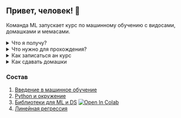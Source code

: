 ## Привет, человек! 🤖

Команда ML запускает курс по машинному обучению с видосами, домашками и мемаcами.

<details>
<summary>Что я получу?</summary>
<p>
  
* Курс проведёт от основ до решения реальной задачи и заложит базу для изучения более сложных тем.
* Из семинара "введение в машинное обучение" ты получшь обзор текущего состояния области машинного обучения, классификацию подходов и алгоритмов от классических до state-of-th-art.
* В ходе курса получишь минимальные навыки программирования на Python и представление о необходимом математическом аппарате.
* Опыт работы с базовыми библитеками, такими как numpy и matplotlib.
* Решишь задачу предсказания цен домов на реальных данных 🔥.
* Получишь проверенный предодавателями дистрибутив в своём github <img width="20" src="https://image.flaticon.com/icons/svg/25/25231.svg">. 

</p>
</details>

<details>
<summary>Что нужно для прохождения?</summary>
<p> 
  
* Курс рассчитан на обычного разработчика, которому интересно погрузиться в Data Science и машинное обучение.
* Курс состоит из четырёх семинаров продолжительностью примерно в полтора-два часа каждый.
* Для успешного прохождения курса нужно выполнить домашние задания, где вам нужно будет самостоятельно реализовать часть алгоритмов. 
* Домашние задания можно выполнять где угодно, не обязательно устанавливать окружение, достаточно просто дописать код в заранее подготовленных ноутбуках в Google Colab, запустить которые можно просто тыкнув на кнопку [![Open In Colab](https://colab.research.google.com/assets/colab-badge.svg)](https://colab.research.google.com/github/mts-machines-learn/ml-course-dec2019/blob/dev/3.%20%D0%9E%D1%81%D0%BD%D0%BE%D0%B2%D0%BD%D1%8B%D0%B5%20%D0%B1%D0%B8%D0%B1%D0%BB%D0%B8%D0%BE%D1%82%D0%B5%D0%BA%D0%B8/Lesson_3.ipynb)

</p>
</details>

<details>
<summary>Как записаться ан курс</summary>
<p>
  
* coming soon

</p>
</details>

<details>
<summary>Как сдавать домашки</summary>
<p> 
  
* coming soon
  
</p>
</details>

### Состав

1. [Введение в машинное обучение](https://docs.google.com/presentation/d/1YWKiDTNDOX4lxNjyxqV1brSXZOzV-LqRiSsqxCZeRfE/edit?usp=sharing)
2. [Python и окружение](https://github.com/mts-machines-learn/ml-course-dec2019)
3. [Библиотеки для ML и DS](./3.%20%D0%9E%D1%81%D0%BD%D0%BE%D0%B2%D0%BD%D1%8B%D0%B5%20%D0%B1%D0%B8%D0%B1%D0%BB%D0%B8%D0%BE%D1%82%D0%B5%D0%BA%D0%B8/Lesson_3.ipynb) [![Open In Colab](https://colab.research.google.com/assets/colab-badge.svg)](https://colab.research.google.com/github/mts-machines-learn/ml-course-dec2019/blob/dev/3.%20%D0%9E%D1%81%D0%BD%D0%BE%D0%B2%D0%BD%D1%8B%D0%B5%20%D0%B1%D0%B8%D0%B1%D0%BB%D0%B8%D0%BE%D1%82%D0%B5%D0%BA%D0%B8/Lesson_3.ipynb)
4. [Линейная регрессия](https://github.com/mts-machines-learn/ml-course-dec2019)
